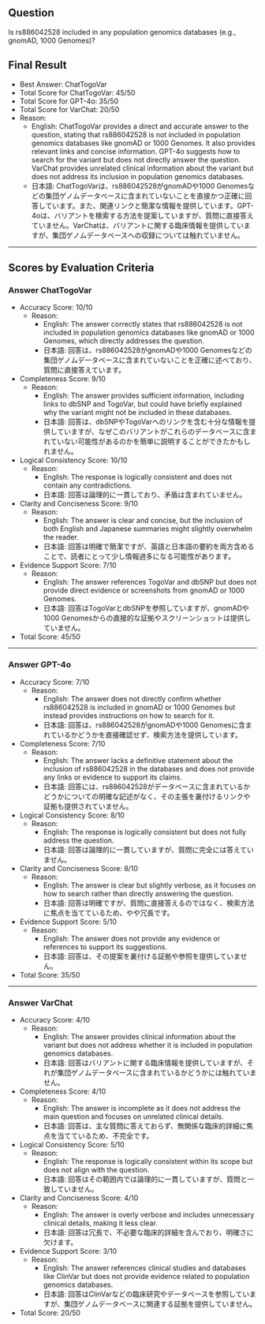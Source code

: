 ## Question

Is rs886042528 included in any population genomics databases (e.g., gnomAD, 1000 Genomes)?

## Final Result

- Best Answer: ChatTogoVar
- Total Score for ChatTogoVar: 45/50
- Total Score for GPT-4o: 35/50
- Total Score for VarChat: 20/50
- Reason:
  - English: ChatTogoVar provides a direct and accurate answer to the question, stating that rs886042528 is not included in population genomics databases like gnomAD or 1000 Genomes. It also provides relevant links and concise information. GPT-4o suggests how to search for the variant but does not directly answer the question. VarChat provides unrelated clinical information about the variant but does not address its inclusion in population genomics databases.
  - 日本語: ChatTogoVarは、rs886042528がgnomADや1000 Genomesなどの集団ゲノムデータベースに含まれていないことを直接かつ正確に回答しています。また、関連リンクと簡潔な情報を提供しています。GPT-4oは、バリアントを検索する方法を提案していますが、質問に直接答えていません。VarChatは、バリアントに関する臨床情報を提供していますが、集団ゲノムデータベースへの収録については触れていません。

---

## Scores by Evaluation Criteria

### Answer ChatTogoVar
- Accuracy Score: 10/10
  - Reason: 
    - English: The answer correctly states that rs886042528 is not included in population genomics databases like gnomAD or 1000 Genomes, which directly addresses the question.
    - 日本語: 回答は、rs886042528がgnomADや1000 Genomesなどの集団ゲノムデータベースに含まれていないことを正確に述べており、質問に直接答えています。
- Completeness Score: 9/10
  - Reason: 
    - English: The answer provides sufficient information, including links to dbSNP and TogoVar, but could have briefly explained why the variant might not be included in these databases.
    - 日本語: 回答は、dbSNPやTogoVarへのリンクを含む十分な情報を提供していますが、なぜこのバリアントがこれらのデータベースに含まれていない可能性があるのかを簡単に説明することができたかもしれません。
- Logical Consistency Score: 10/10
  - Reason: 
    - English: The response is logically consistent and does not contain any contradictions.
    - 日本語: 回答は論理的に一貫しており、矛盾は含まれていません。
- Clarity and Conciseness Score: 9/10
  - Reason: 
    - English: The answer is clear and concise, but the inclusion of both English and Japanese summaries might slightly overwhelm the reader.
    - 日本語: 回答は明確で簡潔ですが、英語と日本語の要約を両方含めることで、読者にとって少し情報過多になる可能性があります。
- Evidence Support Score: 7/10
  - Reason: 
    - English: The answer references TogoVar and dbSNP but does not provide direct evidence or screenshots from gnomAD or 1000 Genomes.
    - 日本語: 回答はTogoVarとdbSNPを参照していますが、gnomADや1000 Genomesからの直接的な証拠やスクリーンショットは提供していません。
- Total Score: 45/50

---

### Answer GPT-4o
- Accuracy Score: 7/10
  - Reason: 
    - English: The answer does not directly confirm whether rs886042528 is included in gnomAD or 1000 Genomes but instead provides instructions on how to search for it.
    - 日本語: 回答は、rs886042528がgnomADや1000 Genomesに含まれているかどうかを直接確認せず、検索方法を提供しています。
- Completeness Score: 7/10
  - Reason: 
    - English: The answer lacks a definitive statement about the inclusion of rs886042528 in the databases and does not provide any links or evidence to support its claims.
    - 日本語: 回答には、rs886042528がデータベースに含まれているかどうかについての明確な記述がなく、その主張を裏付けるリンクや証拠も提供されていません。
- Logical Consistency Score: 8/10
  - Reason: 
    - English: The response is logically consistent but does not fully address the question.
    - 日本語: 回答は論理的に一貫していますが、質問に完全には答えていません。
- Clarity and Conciseness Score: 8/10
  - Reason: 
    - English: The answer is clear but slightly verbose, as it focuses on how to search rather than directly answering the question.
    - 日本語: 回答は明確ですが、質問に直接答えるのではなく、検索方法に焦点を当てているため、やや冗長です。
- Evidence Support Score: 5/10
  - Reason: 
    - English: The answer does not provide any evidence or references to support its suggestions.
    - 日本語: 回答は、その提案を裏付ける証拠や参照を提供していません。
- Total Score: 35/50

---

### Answer VarChat
- Accuracy Score: 4/10
  - Reason: 
    - English: The answer provides clinical information about the variant but does not address whether it is included in population genomics databases.
    - 日本語: 回答はバリアントに関する臨床情報を提供していますが、それが集団ゲノムデータベースに含まれているかどうかには触れていません。
- Completeness Score: 4/10
  - Reason: 
    - English: The answer is incomplete as it does not address the main question and focuses on unrelated clinical details.
    - 日本語: 回答は、主な質問に答えておらず、無関係な臨床的詳細に焦点を当てているため、不完全です。
- Logical Consistency Score: 5/10
  - Reason: 
    - English: The response is logically consistent within its scope but does not align with the question.
    - 日本語: 回答はその範囲内では論理的に一貫していますが、質問と一致していません。
- Clarity and Conciseness Score: 4/10
  - Reason: 
    - English: The answer is overly verbose and includes unnecessary clinical details, making it less clear.
    - 日本語: 回答は冗長で、不必要な臨床的詳細を含んでおり、明確さに欠けます。
- Evidence Support Score: 3/10
  - Reason: 
    - English: The answer references clinical studies and databases like ClinVar but does not provide evidence related to population genomics databases.
    - 日本語: 回答はClinVarなどの臨床研究やデータベースを参照していますが、集団ゲノムデータベースに関連する証拠を提供していません。
- Total Score: 20/50